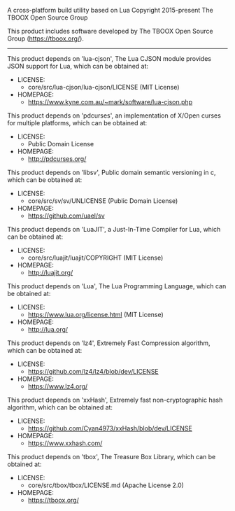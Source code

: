 A cross-platform build utility based on Lua
Copyright 2015-present The TBOOX Open Source Group

This product includes software developed by The TBOOX Open Source Group (https://tboox.org/).

-------------------------------------------------------------------------------

This product depends on 'lua-cjson', The Lua CJSON module provides JSON support for Lua,
which can be obtained at:

  * LICENSE:
    * core/src/lua-cjson/lua-cjson/LICENSE (MIT License)
  * HOMEPAGE:
    * https://www.kyne.com.au/~mark/software/lua-cjson.php

This product depends on 'pdcurses', an implementation of X/Open curses for multiple platforms,
which can be obtained at:

  * LICENSE:
    * Public Domain License
  * HOMEPAGE:
    * http://pdcurses.org/

This product depends on 'libsv', Public domain semantic versioning in c,
which can be obtained at:

  * LICENSE:
    * core/src/sv/sv/UNLICENSE (Public Domain License)
  * HOMEPAGE:
    * https://github.com/uael/sv

This product depends on 'LuaJIT', a Just-In-Time Compiler for Lua,
which can be obtained at:

  * LICENSE:
    * core/src/luajit/luajit/COPYRIGHT (MIT License)
  * HOMEPAGE:
    * http://luajit.org/

This product depends on 'Lua', The Lua Programming Language,
which can be obtained at:

  * LICENSE:
    * https://www.lua.org/license.html (MIT License)
  * HOMEPAGE:
    * http://lua.org/

This product depends on 'lz4', Extremely Fast Compression algorithm,
which can be obtained at:

  * LICENSE:
    * https://github.com/lz4/lz4/blob/dev/LICENSE
  * HOMEPAGE:
    * https://www.lz4.org/

This product depends on 'xxHash', Extremely fast non-cryptographic hash algorithm,
which can be obtained at:

  * LICENSE:
    * https://github.com/Cyan4973/xxHash/blob/dev/LICENSE
  * HOMEPAGE:
    * https://www.xxhash.com/

This product depends on 'tbox', The Treasure Box Library,
which can be obtained at:

  * LICENSE:
    * core/src/tbox/tbox/LICENSE.md (Apache License 2.0)
  * HOMEPAGE:
    * https://tboox.org/


